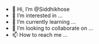 - 👋 Hi, I’m @Siddhikhose
- 👀 I’m interested in ...
- 🌱 I’m currently learning ...
- 💞️ I’m looking to collaborate on ...
- 📫 How to reach me ...

<!---
Siddhikhose/Siddhikhose is a ✨ special ✨ repository because its `README.md` (this file) appears on your GitHub profile.
You can click the Preview link to take a look at your changes.
--->

